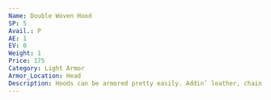 ```yaml
---
Name: Double Woven Hood
SP: 5
Avail.: P
AE: 1
EV: 0
Weight: 1
Price: 175
Category: Light Armor
Armor_Location: Head
Description: Hoods can be armored pretty easily. Addin’ leather, chain, and such like that. These hoods are woven tighter than any other to make it harder for weapons to penetrate ‘em. Heh, simple and effective.
---
```

